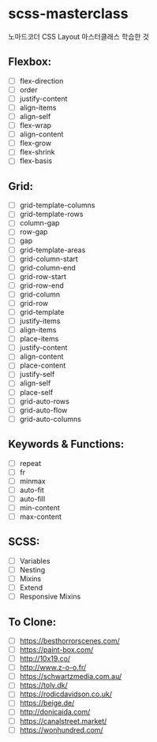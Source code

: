 # scss-masterclass
노마드코더 CSS Layout 마스터클래스 학습한 것
## Flexbox:
- [ ]  flex-direction
- [ ]  order
- [ ]  justify-content
- [ ]  align-items
- [ ]  align-self
- [ ]  flex-wrap
- [ ]  align-content
- [ ]  flex-grow
- [ ]  flex-shrink
- [ ]  flex-basis
## Grid:
- [ ]  grid-template-columns
- [ ]  grid-template-rows
- [ ]  column-gap
- [ ]  row-gap
- [ ]  gap
- [ ]  grid-template-areas
- [ ]  grid-column-start
- [ ]  grid-column-end
- [ ]  grid-row-start
- [ ]  grid-row-end
- [ ]  grid-column
- [ ]  grid-row
- [ ]  grid-template
- [ ]  justify-items
- [ ]  align-items
- [ ]  place-items
- [ ]  justify-content
- [ ]  align-content
- [ ]  place-content
- [ ]  justify-self
- [ ]  align-self
- [ ]  place-self
- [ ]  grid-auto-rows
- [ ]  grid-auto-flow
- [ ]  grid-auto-columns
## Keywords & Functions:
- [ ]  repeat
- [ ]  fr
- [ ]  minmax
- [ ]  auto-fit
- [ ]  auto-fill
- [ ]  min-content
- [ ]  max-content
## SCSS:
- [ ]  Variables
- [ ]  Nesting
- [ ]  Mixins
- [ ]  Extend
- [ ]  Responsive Mixins
## To Clone:
- [ ]  https://besthorrorscenes.com/
- [ ]  https://paint-box.com/
- [ ]  http://10x19.co/
- [ ]  http://www.z-o-o.fr/
- [ ]  https://schwartzmedia.com.au/
- [ ]  https://tolv.dk/
- [ ]  https://rodicdavidson.co.uk/
- [ ]  https://beige.de/
- [ ]  http://donicaida.com/
- [ ]  https://canalstreet.market/
- [ ]  https://wonhundred.com/
